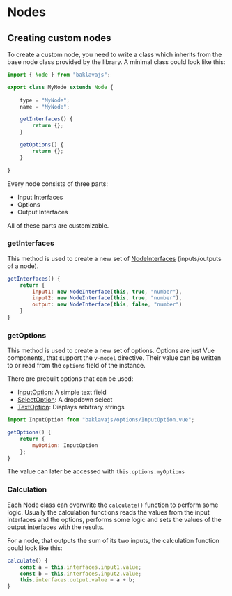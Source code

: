 # Nodes

## Creating custom nodes
To create a custom node, you need to write a class which inherits from the base node class provided by the library.
A minimal class could look like this:
```js
import { Node } from "baklavajs";

export class MyNode extends Node {
    
    type = "MyNode";
    name = "MyNode";

    getInterfaces() {
        return {};
    }

    getOptions() {
        return {};
    }

}
```

Every node consists of three parts:
- Input Interfaces
- Options
- Output Interfaces

All of these parts are customizable.

### getInterfaces
This method is used to create a new set of [NodeInterfaces](nodeInterfaces.md) (inputs/outputs of a node).
```js
getInterfaces() {
    return {
        input1: new NodeInterface(this, true, "number"),
        input2: new NodeInterface(this, true, "number"),
        output: new NodeInterface(this, false, "number")
    }
}
```

### getOptions
This method is used to create a new set of options. Options are just Vue components,
that support the `v-model` directive. Their value can be written to or read from the
`options` field of the instance.

There are prebuilt options that can be used:
- [InputOption](options/input.md): A simple text field
- [SelectOption](options/select.md): A dropdown select
- [TextOption](options/text.md): Displays arbitrary strings

```js
import InputOption from "baklavajs/options/InputOption.vue";

getOptions() {
    return {
        myOption: InputOption
    };
}
```
The value can later be accessed with `this.options.myOptions`

### Calculation
Each Node class can overwrite the `calculate()` function to perform some logic.
Usually the calculation functions reads the values from the input interfaces and the options,
performs some logic and sets the values of the output interfaces with the results.

For a node, that outputs the sum of its two inputs, the calculation function could look like this:
```js
calculate() {
    const a = this.interfaces.input1.value;
    const b = this.interfaces.input2.value;
    this.interfaces.output.value = a + b;
}
```